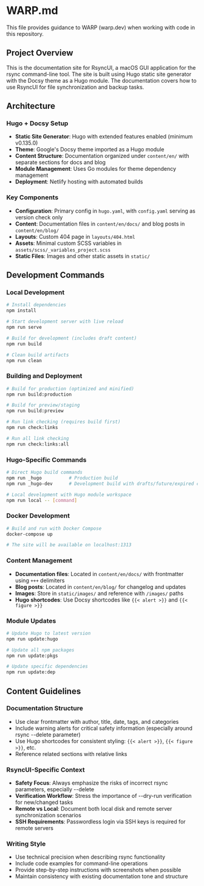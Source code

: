 # WARP.md

This file provides guidance to WARP (warp.dev) when working with code in this repository.

## Project Overview

This is the documentation site for RsyncUI, a macOS GUI application for the rsync command-line tool. The site is built using Hugo static site generator with the Docsy theme as a Hugo module. The documentation covers how to use RsyncUI for file synchronization and backup tasks.

## Architecture

### Hugo + Docsy Setup
- **Static Site Generator**: Hugo with extended features enabled (minimum v0.135.0)
- **Theme**: Google's Docsy theme imported as a Hugo module
- **Content Structure**: Documentation organized under `content/en/` with separate sections for docs and blog
- **Module Management**: Uses Go modules for theme dependency management
- **Deployment**: Netlify hosting with automated builds

### Key Components
- **Configuration**: Primary config in `hugo.yaml`, with `config.yaml` serving as version check only
- **Content**: Documentation files in `content/en/docs/` and blog posts in `content/en/blog/`
- **Layouts**: Custom 404 page in `layouts/404.html`
- **Assets**: Minimal custom SCSS variables in `assets/scss/_variables_project.scss`
- **Static Files**: Images and other static assets in `static/`

## Development Commands

### Local Development
```bash
# Install dependencies
npm install

# Start development server with live reload
npm run serve

# Build for development (includes draft content)
npm run build

# Clean build artifacts
npm run clean
```

### Building and Deployment
```bash
# Build for production (optimized and minified)
npm run build:production

# Build for preview/staging
npm run build:preview

# Run link checking (requires build first)
npm run check:links

# Run all link checking
npm run check:links:all
```

### Hugo-Specific Commands
```bash
# Direct Hugo build commands
npm run _hugo          # Production build
npm run _hugo-dev      # Development build with drafts/future/expired content

# Local development with Hugo module workspace
npm run local -- [command]
```

### Docker Development
```bash
# Build and run with Docker Compose
docker-compose up

# The site will be available on localhost:1313
```

### Content Management
- **Documentation files**: Located in `content/en/docs/` with frontmatter using `+++` delimiters
- **Blog posts**: Located in `content/en/blog/` for changelog and updates
- **Images**: Store in `static/images/` and reference with `/images/` paths
- **Hugo shortcodes**: Use Docsy shortcodes like `{{< alert >}}` and `{{< figure >}}`

### Module Updates
```bash
# Update Hugo to latest version
npm run update:hugo

# Update all npm packages
npm run update:pkgs

# Update specific dependencies
npm run update:dep
```

## Content Guidelines

### Documentation Structure
- Use clear frontmatter with author, title, date, tags, and categories
- Include warning alerts for critical safety information (especially around rsync --delete parameter)
- Use Hugo shortcodes for consistent styling: `{{< alert >}}`, `{{< figure >}}`, etc.
- Reference related sections with relative links

### RsyncUI-Specific Context
- **Safety Focus**: Always emphasize the risks of incorrect rsync parameters, especially --delete
- **Verification Workflow**: Stress the importance of --dry-run verification for new/changed tasks
- **Remote vs Local**: Document both local disk and remote server synchronization scenarios
- **SSH Requirements**: Passwordless login via SSH keys is required for remote servers

### Writing Style
- Use technical precision when describing rsync functionality
- Include code examples for command-line operations
- Provide step-by-step instructions with screenshots when possible
- Maintain consistency with existing documentation tone and structure
